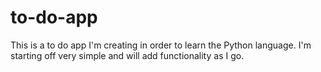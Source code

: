 # to-do-app

This is a to do app I'm creating in order to learn the Python language. 
I'm starting off very simple and will add functionality as I go.
 
